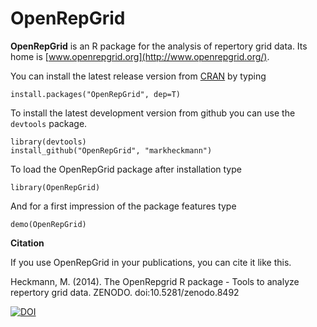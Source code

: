 # OpenRepGrid

**OpenRepGrid** is an R package for the analysis of repertory grid data. Its home is  [www.openrepgrid.org](http://www.openrepgrid.org/). 
                                                  
You can install the latest release version from [CRAN](http://www.cran.r-project.org/web/packages/OpenRepGrid/index.html)  by typing

    install.packages("OpenRepGrid", dep=T)
    
To install the latest development version from github you can use the `devtools` package.
    
    library(devtools)
    install_github("OpenRepGrid", "markheckmann") 

To load the OpenRepGrid package after installation type

    library(OpenRepGrid) 

And for a first impression of the package features type

    demo(OpenRepGrid)

**Citation**

If you use OpenRepGrid in your publications, you can cite it like this. 

Heckmann, M. (2014). The OpenRepgrid R package - Tools to analyze repertory grid data. ZENODO. doi:10.5281/zenodo.8492

[![DOI](https://zenodo.org/badge/5972/markheckmann/OpenRepGrid.png)](http://dx.doi.org/10.5281/zenodo.11623)